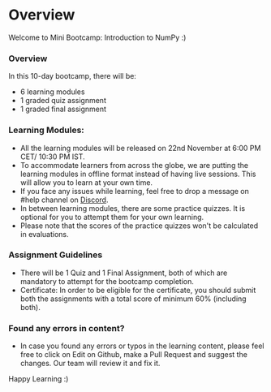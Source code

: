 # Overview

Welcome to Mini Bootcamp: Introduction to NumPy :)

### Overview

In this 10-day bootcamp, there will be:

* 6 learning modules
* 1 graded quiz assignment
* 1 graded final assignment

### Learning Modules:

* All the learning modules will be released on 22nd November at 6:00 PM CET/ 10:30 PM IST.
* To accommodate learners from across the globe, we are putting the learning modules in offline format instead of having live sessions. This will allow you to learn at your own time.
* If you face any issues while learning, feel free to drop a message on #help channel on [Discord](https://discord.gg/E2XfSEYm2W).
* In between learning modules, there are some practice quizzes. It is optional for you to attempt them for your own learning.
* Please note that the scores of the practice quizzes won't be calculated in evaluations.

### Assignment Guidelines

* There will be 1 Quiz and 1 Final Assignment, both of which are mandatory to attempt for the bootcamp completion.
* Certificate: In order to be eligible for the certificate, you should submit both the assignments with a total score of minimum 60% (including both).

### Found any errors in content?

* In case you found any errors or typos in the learning content, please feel free to click on Edit on Github, make a Pull Request and suggest the changes. Our team will review it and fix it.

&#x20;Happy Learning :)
